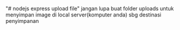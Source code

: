 "# nodejs express upload file"
jangan lupa buat folder uploads untuk menyimpan image di local server(komputer anda) sbg destinasi penyimpanan
